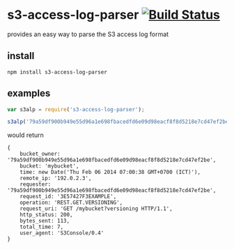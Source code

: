 # s3-access-log-parser [![Build Status](https://travis-ci.org/icodeforlove/s3-access-log-parser.png?branch=master)](https://travis-ci.org/icodeforlove/s3-access-log-parser)

provides an easy way to parse the S3 access log format

## install

```
npm install s3-access-log-parser
```

## examples

```javascript
var s3alp = require('s3-access-log-parser');

s3alp('79a59df900b949e55d96a1e698fbacedfd6e09d98eacf8f8d5218e7cd47ef2be mybucket [06/Feb/2014:00:00:38 +0000] 192.0.2.3 79a59df900b949e55d96a1e698fbacedfd6e09d98eacf8f8d5218e7cd47ef2be 3E57427F3EXAMPLE REST.GET.VERSIONING - "GET /mybucket?versioning HTTP/1.1" 200 - 113 - 7 - "-" "S3Console/0.4" -');
```

would return 

```
{
	bucket_owner: '79a59df900b949e55d96a1e698fbacedfd6e09d98eacf8f8d5218e7cd47ef2be',
	bucket: 'mybucket',
	time: new Date('Thu Feb 06 2014 07:00:38 GMT+0700 (ICT)'),
	remote_ip: '192.0.2.3',
	requester: '79a59df900b949e55d96a1e698fbacedfd6e09d98eacf8f8d5218e7cd47ef2be', 
	request_id: '3E57427F3EXAMPLE', 
	operation: 'REST.GET.VERSIONING', 
	request_uri: 'GET /mybucket?versioning HTTP/1.1', 
	http_status: 200, 
	bytes_sent: 113, 
	total_time: 7, 
	user_agent: 'S3Console/0.4'
}
```